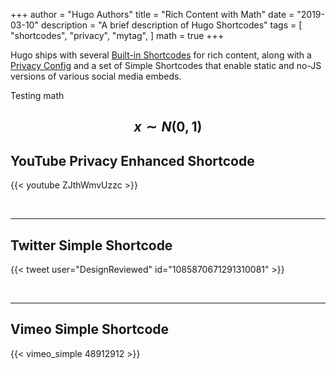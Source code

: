 +++
author = "Hugo Authors"
title = "Rich Content with Math"
date = "2019-03-10"
description = "A brief description of Hugo Shortcodes"
tags = [
    "shortcodes",
    "privacy",
    "mytag",
]
math = true
+++


Hugo ships with several [Built-in Shortcodes](https://gohugo.io/content-management/shortcodes/#use-hugo-s-built-in-shortcodes) for rich content, along with a [Privacy Config](https://gohugo.io/about/hugo-and-gdpr/) and a set of Simple Shortcodes that enable static and no-JS versions of various social media embeds.

<!--more-->

Testing math

$$ x \sim N(0,1) $$
---

## YouTube Privacy Enhanced Shortcode

{{< youtube ZJthWmvUzzc >}}

<br>

---

## Twitter Simple Shortcode

{{< tweet user="DesignReviewed" id="1085870671291310081" >}}

<br>

---

## Vimeo Simple Shortcode

{{< vimeo_simple 48912912 >}}
